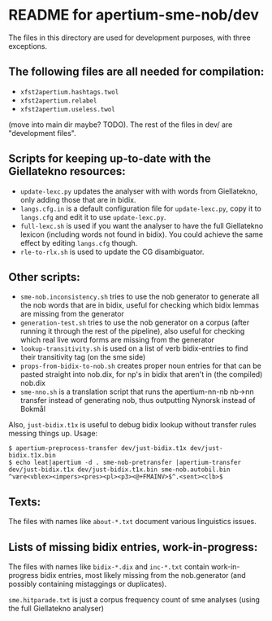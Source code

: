 README for apertium-sme-nob/dev
===============================

The files in this directory are used for development purposes, with
three exceptions.

The following files are all needed for compilation:
---------------------------------------------------

- `xfst2apertium.hashtags.twol`
- `xfst2apertium.relabel`
- `xfst2apertium.useless.twol`

(move into main dir maybe? TODO). The rest of the files in dev/ are
"development files".


Scripts for keeping up-to-date with the Giellatekno resources:
--------------------------------------------------------------

- `update-lexc.py` updates the analyser with with words from
  Giellatekno, only adding those that are in bidix.
- `langs.cfg.in` is a default configuration file for `update-lexc.py`,
  copy it to `langs.cfg` and edit it to use `update-lexc.py`.
- `full-lexc.sh` is used if you want the analyser to have the full
  Giellatekno lexicon (including words not found in bidix). You could
  achieve the same effect by editing `langs.cfg` though.
- `rle-to-rlx.sh` is used to update the CG disambiguator.


Other scripts:
--------------

- `sme-nob.inconsistency.sh` tries to use the nob generator to
  generate all the nob words that are in bidix, useful for checking
  which bidix lemmas are missing from the generator
- `generation-test.sh` tries to use the nob generator on a corpus
  (after running it through the rest of the pipeline), also useful for
  checking which real live word forms are missing from the generator
- `lookup-transitivity.sh` is used on a list of verb bidix-entries to
  find their transitivity tag (on the sme side)
- `props-from-bidix-to-nob.sh` creates proper noun entries for that
  can be pasted straight into nob.dix, for np's in bidix that aren't
  in (the compiled) nob.dix
- `sme-nno.sh` is a translation script that runs the apertium-nn-nb
  nb->nn transfer instead of generating nob, thus outputting Nynorsk
  instead of Bokmål

Also, `just-bidix.t1x` is useful to debug bidix lookup without
transfer rules messing things up. Usage:

    $ apertium-preprocess-transfer dev/just-bidix.t1x dev/just-bidix.t1x.bin
    $ echo leat|apertium -d . sme-nob-pretransfer |apertium-transfer dev/just-bidix.t1x dev/just-bidix.t1x.bin sme-nob.autobil.bin 
    ^være<vblex><impers><pres><pl><p3><@+FMAINV>$^.<sent><clb>$


Texts:
------

The files with names like `about-*.txt` document various linguistics
issues.


Lists of missing bidix entries, work-in-progress:
-------------------------------------------------

The files with names like `bidix-*.dix` and `inc-*.txt` contain
work-in-progress bidix entries, most likely missing from the
nob.generator (and possibly containing mistaggings or duplicates).

`sme.hitparade.txt` is just a corpus frequency count of sme analyses
(using the full Giellatekno analyser)
